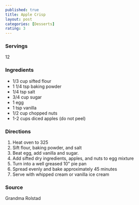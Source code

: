```yaml
---
published: true
title: Apple Crisp
layout: post
categories: [Desserts]
rating: 3
---
```

### Servings
12

### Ingredients
- 1/3 cup sifted flour
- 1 1/4 tsp baking powder
- 1/4 tsp salt
- 3/4 cup sugar
- 1 egg
- 1 tsp vanilla
- 1/2 cup chopped nuts
- 1-2 cups diced apples (do not peel)


### Directions
1. Heat oven to 325
2. Sift flour, baking powder, and salt
3. Beat egg, add vanilla and sugar.
4. Add sifted dry ingredients, apples, and nuts to egg mixture
5. Turn into a well greased 10" pie pan
6. Spread evenly and bake approximately 45 minutes
7. Serve with whipped cream or vanilla ice cream

### Source
Grandma Rolstad
